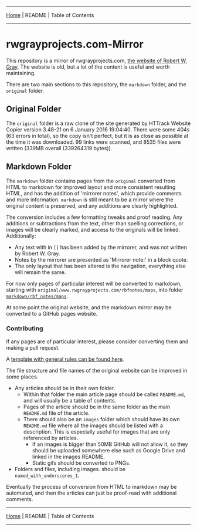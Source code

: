 <!-- Date: 6 January 2016 16:17:04 -->

- - -

[Home](./markdown/README.md "Home") | README | Table of Contents

- - -

# rwgrayprojects.com-Mirror

This repository is a mirror of rwgrayprojects.com, [the website of Robert W. Gray](http://www.rwgrayprojects.com/ "rwgrayprojects.com"). The website is old, but a lot of the content is useful and worth maintaining.

There are two main sections to this repository, the `markdown` folder, and the `original` folder.  

## Original Folder

The `original` folder is a raw clone of the site generated by HTTrack Website Copier version 3.48-21 on 6 January 2016 19:04:40. There were some 404s (63 errors in total), so the copy isn't perfect, but it is as close as possible at the time it was downloaded. 99 links were scanned, and 8535 files were written (339MB overall (339264319 bytes)).

## Markdown Folder

The `markdown` folder contains pages from the `original` converted from HTML to markdown for improved layout and more consistent resulting HTML, and has the addition of 'mirrorer notes', which provide comments and more information. `markdown` is still meant to be a mirror where the original content is preserved, and any additions are clearly highlighted.  

The conversion includes a few formatting tweaks and proof reading. Any additions or subtractions from the text, other than spelling corrections, or images will be clearly marked, and access to the originals will be linked. Additionally:

- Any text with in `[]` has been added by the mirrorer, and was not written by Robert W. Gray.  
- Notes by the mirrorer are presented as 'Mirrorer note:' in a block quote.
- The only layout that has been altered is the navigation, everything else will remain the same.

For now only pages of particular interest will be converted to markdown, starting with `original/www.rwgrayprojects.com/rbfnotes/maps`, into folder [`markdown/rbf_notes/maps`](./markdown/rbf_notes/maps).

At some point the original website, and the markdown mirror may be converted to a GitHub pages website.

### Contributing

If any pages are of particular interest, please consider converting them and making a pull request.

A [template with general rules can be found here](./markdown/rbf_notes/maps/markdown_template.md "Markdown_Template").

The file structure and file names of the original website can be improved in some places.

- Any articles should be in their own folder.
  - Within that folder the main article page should be called `README.md`, and will usually be a table of contents.
  - Pages of the article should be in the same folder as the main `README.md` file of the article.
  - There should also be an `images` folder which should have its own `README.md` file where all the images should be listed with a description. This is especially useful for images that are only referenced by articles.
    - If an images is bigger than 50MB GitHub will not allow it, so they should be uploaded somewhere else such as Google Drive and linked in the images README.
    - Static gifs should be converted to PNGs.
- Folders and files, including images. should be `named_with_underscores_1`.

Eventually the process of conversion from HTML to markdown may be automated, and then the articles can just be proof-read with additional comments.

- - -

[Home](./markdown/README.md "Home") | README | Table of Contents

- - -
